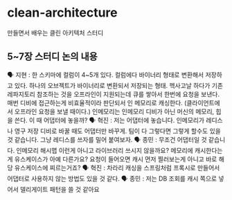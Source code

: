 # clean-architecture
만들면서 배우는 클린 아키텍처 스터디

## 5~7장 스터디 논의 내용
🗣 지현 : 한 스키마에 컬럼이 4~5개 있다. 컬럼에다 바이너리 형태로 변환해서 저장하고 있다. 하나의 오브젝트가 바이너리로 변환되서 저장되는 형태. 헥사고날 하다가 기존 레파지토리 참조하는 것을 오프라인이 지원되는데 큐를 쌓아서 한번에 요청을 보낸다. 매번 디비에 접근하는게 비효율적이라 판단되서 인 메모리로 캐싱한다. (클라이언트에서 오프라인 요청을 보낼 때이다.) 인메모리는 인메모리 디비가 아닌 머신의 메모리, 힙을 쓴다. 이 때 어댑터에 놓을까?
🗣 혁진 : 저는 어댑터에 놓습니다. 인메모리가 레디스나 영구 저장 디비로 바꿀 때도 어댑터만 바꾸게. 팀이 다 그렇다면 그렇게 할수도 있을 것 같습니다. 그냥 레디스를 쓰자를 밀어 붙여보자.
🗣 종민 : 무조건 어댑터일 것 같습니다. 인메모리 해시맵 이런게 아니고 라이브러리 쓰시지 않을까요? 메모리에 캐시한다는게 유스케이스가 아예 다른가요? 요청이 들어오면 캐시 먼저 찔러보는게 아니고 바로 해당 유스케이스에 찌르는거죠?
🗣 혁진 : 차라리 캐싱을 스프링처럼 프록시로 만들어서 어댑터로 사용하지 않는 방법도 있을 것 같다.
🗣 종민 : 저는 DB 조회를 캐시 쪽으로 넣어서 델리게이트 패턴을 쓸 것 같아요

